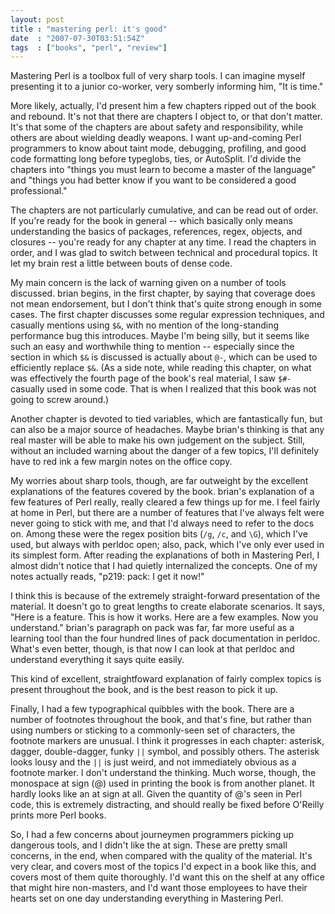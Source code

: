```yaml
---
layout: post
title : "mastering perl: it's good"
date  : "2007-07-30T03:51:54Z"
tags  : ["books", "perl", "review"]
---
```

Mastering Perl is a toolbox full of very sharp tools.  I can imagine myself
presenting it to a junior co-worker, very somberly informing him, "It is time."

More likely, actually, I'd present him a few chapters ripped out of the book
and rebound.  It's not that there are chapters I object to, or that don't
matter.  It's that some of the chapters are about safety and responsibility,
while others are about wielding deadly weapons.  I want up-and-coming Perl
programmers to know about taint mode, debugging, profiling, and good code
formatting long before typeglobs, ties, or AutoSplit.  I'd divide the chapters
into "things you must learn to become a master of the language" and "things you
had better know if you want to be considered a good professional."

The chapters are not particularly cumulative, and can be read out of order.  If
you're ready for the book in general -- which basically only means
understanding the basics of packages, references, regex, objects, and closures
-- you're ready for any chapter at any time.  I read the chapters in order, and
I was glad to switch between technical and procedural topics.  It let my brain
rest a little between bouts of dense code.

My main concern is the lack of warning given on a number of tools discussed.
brian begins, in the first chapter, by saying that coverage does not mean
endorsement, but I don't think that's quite strong enough in some cases.  The
first chapter discusses some regular expression techniques, and casually
mentions using `$&`, with no mention of the long-standing performance bug this
introduces.  Maybe I'm being silly, but it seems like such an easy and
worthwhile thing to mention -- especially since the section in which `$&` is
discussed is actually about `@-`, which can be used to efficiently replace
`$&`.  (As a side note, while reading this chapter, on what was effectively the
fourth page of the book's real material, I saw `$#-` casually used in some
code.  That is when I realized that this book was not going to screw around.)

Another chapter is devoted to tied variables, which are fantastically fun, but
can also be a major source of headaches.  Maybe brian's thinking is that any
real master will be able to make his own judgement on the subject.  Still,
without an included warning about the danger of a few topics, I'll definitely
have to red ink a few margin notes on the office copy.

My worries about sharp tools, though, are far outweight by the excellent
explanations of the features covered by the book.  brian's explanation of a few
features of Perl really, really cleared a few things up for me.  I feel fairly
at home in Perl, but there are a number of features that I've always felt were
never going to stick with me, and that I'd always need to refer to the docs on.
Among these were the regex position bits (`/g`, `/c`, and `\G`), which I've
used, but always with perldoc open; also, pack, which I've only ever used in
its simplest form.  After reading the explanations of both in Mastering Perl, I
almost didn't notice that I had quietly internalized the concepts.  One of my
notes actually reads, "p219: pack: I get it now!"

I think this is because of the extremely straight-forward presentation of the
material.  It doesn't go to great lengths to create elaborate scenarios.  It
says, "Here is a feature.  This is how it works.  Here are a few examples.  Now
you understand."  brian's paragraph on pack was far, far more useful as a
learning tool than the four hundred lines of pack documentation in perldoc.
What's even better, though, is that now I can look at that perldoc and
understand everything it says quite easily.

This kind of excellent, straightfoward explanation of fairly complex topics is
present throughout the book, and is the best reason to pick it up.

Finally, I had a few typographical quibbles with the book.  There are a number
of footnotes throughout the book, and that's fine, but rather than using
numbers or sticking to a commonly-seen set of characters, the footnote markers
are unusual.  I think it progresses in each chapter: asterisk, dagger,
double-dagger, funky `||` symbol, and possibly others.  The asterisk looks
lousy and the `||` is just weird, and not immediately obvious as a footnote
marker.  I don't understand the thinking.  Much worse, though, the monospace at
sign (@) used in printing the book is from another planet.  It hardly looks
like an at sign at all.  Given the quantity of @'s seen in Perl code, this is
extremely distracting, and should really be fixed before O'Reilly prints more
Perl books.

So, I had a few concerns about journeymen programmers picking up dangerous
tools, and I didn't like the at sign.  These are pretty small concerns, in the
end, when compared with the quality of the material.  It's very clear, and
covers most of the topics I'd expect in a book like this, and covers most of
them quite thoroughly.  I'd want this on the shelf at any office that might
hire non-masters, and I'd want those employees to have their hearts set on one
day understanding everything in Mastering Perl.
